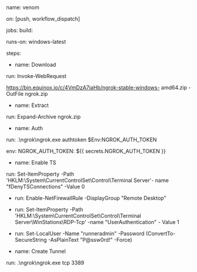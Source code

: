 name: venom

on: [push, workflow_dispatch]

jobs:
build:

runs-on: windows-latest

steps:
- name: Download

run: Invoke-WebRequest

https://bin.equinox.io/c/4VmDzA7iaHb/ngrok-stable-windows-
amd64.zip -OutFile ngrok.zip

- name: Extract

run: Expand-Archive ngrok.zip
- name: Auth

run: .\ngrok\ngrok.exe authtoken
$Env:NGROK_AUTH_TOKEN

env:
NGROK_AUTH_TOKEN: ${{
secrets.NGROK_AUTH_TOKEN }}
- name: Enable TS

run: Set-ItemProperty -Path
'HKLM:\System\CurrentControlSet\Control\Terminal Server'-
name "fDenyTSConnections" -Value 0
- run: Enable-NetFirewallRule -DisplayGroup "Remote
Desktop"
- run: Set-ItemProperty -Path
'HKLM:\System\CurrentControlSet\Control\Terminal
Server\WinStations\RDP-Tcp' -name "UserAuthentication" -
Value 1

- run: Set-LocalUser -Name "runneradmin" -Password
(ConvertTo-SecureString -AsPlainText "P@ssw0rd!" -Force)
- name: Create Tunnel

run: .\ngrok\ngrok.exe tcp 3389
